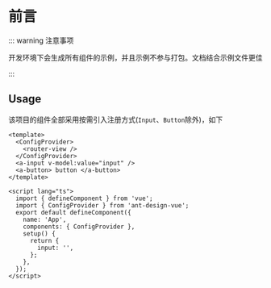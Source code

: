 # 前言

::: warning 注意事项

开发环境下会生成所有组件的示例，并且示例不参与打包。文档结合示例文件更佳

:::

## Usage

该项目的组件全部采用按需引入注册方式(`Input`、`Button`除外)，如下

```vue
<template>
  <ConfigProvider>
    <router-view />
  </ConfigProvider>
  <a-input v-model:value="input" />
  <a-button> button </a-button>
</template>

<script lang="ts">
  import { defineComponent } from 'vue';
  import { ConfigProvider } from 'ant-design-vue';
  export default defineComponent({
    name: 'App',
    components: { ConfigProvider },
    setup() {
      return {
        input: '',
      };
    },
  });
</script>
```

